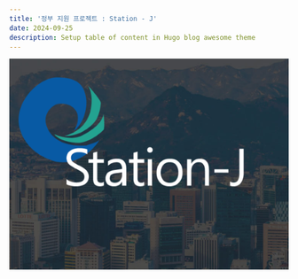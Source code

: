 ```yaml
---
title: '정부 지원 프로젝트 : Station - J'
date: 2024-09-25
description: Setup table of content in Hugo blog awesome theme
---
```


![Station - J](/content/posts/project_1/station-j.png)